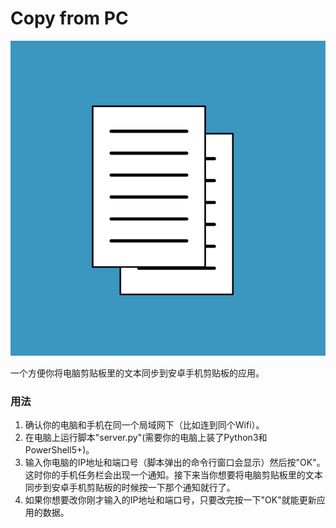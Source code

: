 # Copy from PC

![icon](./CopyfromPC.svg)

一个方便你将电脑剪贴板里的文本同步到安卓手机剪贴板的应用。

### 用法

1. 确认你的电脑和手机在同一个局域网下（比如连到同个Wifi）。
2. 在电脑上运行脚本"server.py"(需要你的电脑上装了Python3和PowerShell5+)。
3. 输入你电脑的IP地址和端口号（脚本弹出的命令行窗口会显示）然后按"OK"。这时你的手机任务栏会出现一个通知。接下来当你想要将电脑剪贴板里的文本同步到安卓手机剪贴板的时候按一下那个通知就行了。
4. 如果你想要改你刚才输入的IP地址和端口号，只要改完按一下"OK"就能更新应用的数据。

